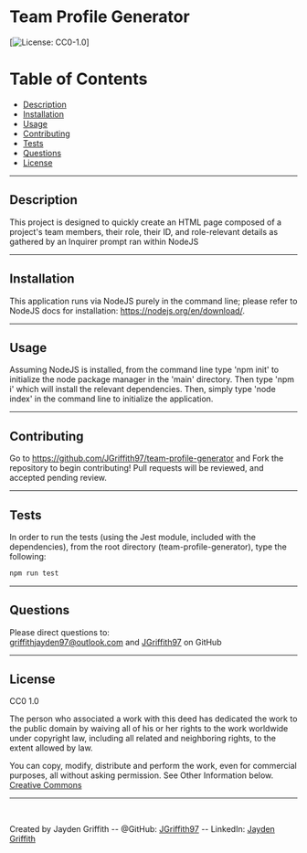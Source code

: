 # Team Profile Generator

[![License: CC0-1.0](https://licensebuttons.net/l/zero/1.0/80x15.png)]

# Table of Contents

* [Description](#description)
* [Installation](#installation)
* [Usage](#usage)
* [Contributing](#contributing)
* [Tests](#tests)
* [Questions](#questions)
* [License](#license)
---
## Description

This project is designed to quickly create an HTML page composed of a project's team members, their role, their ID, and role-relevant details as gathered by an Inquirer prompt ran within NodeJS

---
## Installation

This application runs via NodeJS purely in the command line; please refer to NodeJS docs for installation: https://nodejs.org/en/download/.

---
## Usage

Assuming NodeJS is installed, from the command line type 'npm init' to initialize the node package manager in the 'main' directory. Then type 'npm i' which will install the relevant dependencies. Then, simply type 'node index' in the command line to initialize the application.

---
## Contributing

Go to https://github.com/JGriffith97/team-profile-generator and Fork the repository to begin contributing! Pull requests will be reviewed, and accepted pending review.

---
## Tests

In order to run the tests (using the Jest module, included with the dependencies), from the root directory (team-profile-generator), type the following: 
```bash
npm run test
``` 

---
## Questions

Please direct questions to:<br/>
[griffithjayden97@outlook.com](mailto:griffithjayden97@outlook.com) and [JGriffith97](https://github.com/JGriffith97) on GitHub

---

## License


CC0 1.0

The person who associated a work with this deed has dedicated the work to the
public domain by waiving all of his or her rights to the work worldwide under
copyright law, including all related and neighboring rights, to the extent allowed by law.

You can copy, modify, distribute and perform the work, even for commercial purposes, 
all without asking permission. See Other Information below.<br/>
[Creative Commons](http://creativecommons.org/publicdomain/zero/1.0/)

---
<br/>

Created by Jayden Griffith -- @GitHub: [JGriffith97](https://github.com/JGriffith97) -- LinkedIn: [Jayden Griffith](https://www.linkedin.com/in/jayden-griffith-a3b7b9217/)